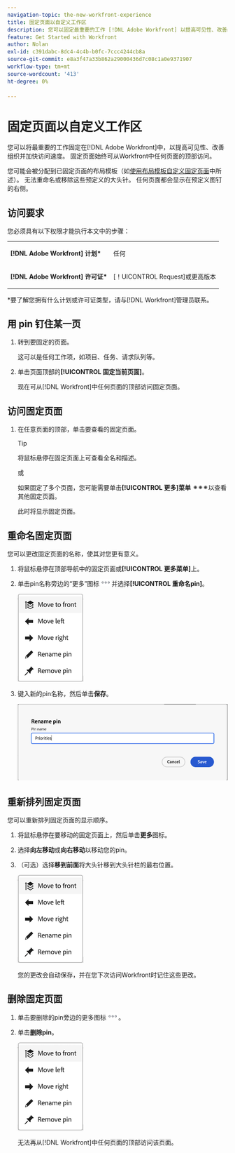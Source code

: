 ```yaml
---
navigation-topic: the-new-workfront-experience
title: 固定页面以自定义工作区
description: 您可以固定最重要的工作 [!DNL Adobe Workfront] 以提高可见性、改善组织并加快访问速度。 固定页面始终可从Workfront中任何页面的顶部访问。
feature: Get Started with Workfront
author: Nolan
exl-id: c391dabc-8dc4-4c4b-b0fc-7ccc4244cb8a
source-git-commit: e8a3f47a33b862a29000436d7c08c1a0e9371907
workflow-type: tm+mt
source-wordcount: '413'
ht-degree: 0%

---
```


# 固定页面以自定义工作区

您可以将最重要的工作固定在[!DNL Adobe Workfront]中，以提高可见性、改善组织并加快访问速度。 固定页面始终可从Workfront中任何页面的顶部访问。

您可能会被分配到已固定页面的布局模板（如[使用布局模板自定义固定页面](../../administration-and-setup/customize-workfront/use-layout-templates/customize-pinned-pages.md)中所述）。 无法重命名或移除这些预定义的大头针。 任何页面都会显示在预定义图钉的右侧。

## 访问要求

您必须具有以下权限才能执行本文中的步骤：

<table style="table-layout:auto"> 
 <col> 
 </col> 
 <col> 
 </col> 
 <tbody> 
  <tr> 
   <td role="rowheader"><strong>[!DNL Adobe Workfront] 计划*</strong></td> 
   <td> <p>任何</p> </td> 
  </tr> 
  <tr> 
   <td role="rowheader"><strong>[!DNL Adobe Workfront] 许可证*</strong></td> 
   <td> <p>[！UICONTROL Request]或更高版本</p> </td> 
  </tr> 
 </tbody> 
</table>

&#42;要了解您拥有什么计划或许可证类型，请与[!DNL Workfront]管理员联系。

## 用 pin 钉住某一页

1. 转到要固定的页面。

   这可以是任何工作项，如项目、任务、请求队列等。

1. 单击页面顶部的&#x200B;**[!UICONTROL 固定当前页面]**。

   现在可从[!DNL Workfront]中任何页面的顶部访问固定页面。

## 访问固定页面

1. 在任意页面的顶部，单击要查看的固定页面。

   >[!TIP]
   >
   >将鼠标悬停在固定页面上可查看全名和描述。

   或

   如果固定了多个页面，您可能需要单击&#x200B;**[!UICONTROL 更多]菜单** ![](assets/more-icon-spectrum.png)以查看其他固定页面。

   此时将显示固定页面。

## 重命名固定页面

您可以更改固定页面的名称，使其对您更有意义。

1. 将鼠标悬停在顶部导航中的固定页面或&#x200B;**[!UICONTROL 更多菜单]**&#x200B;上。
1. 单击pin名称旁边的“更多”图标![](assets/more-icon.png)并选择&#x200B;**[!UICONTROL 重命名pin]**。

   ![重命名pin](assets/pin-menu.png)

1. 键入新的pin名称，然后单击&#x200B;**保存**。

   ![单击复选标记可重命名pin](assets/new-pin-name.png)


## 重新排列固定页面

您可以重新排列固定页面的显示顺序。

1. 将鼠标悬停在要移动的固定页面上，然后单击&#x200B;**更多**&#x200B;图标。
1. 选择&#x200B;**向左移动**&#x200B;或&#x200B;**向右移动**&#x200B;以移动您的pin。
1. （可选）选择&#x200B;**移到前面**&#x200B;将大头针移到大头针栏的最右位置。

   ![移动大头针](assets/pin-menu.png)

   您的更改会自动保存，并在您下次访问Workfront时记住这些更改。

## 删除固定页面

1. 单击要删除的pin旁边的更多图标![](assets/more-icon.png)。
1. 单击&#x200B;**删除pin**。

   ![移除pin](assets/pin-menu.png)

   无法再从[!DNL Workfront]中任何页面的顶部访问该页面。
